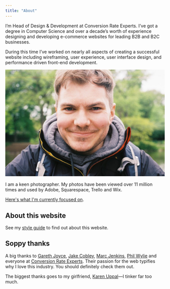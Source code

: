 ```yaml
---
title: "About"
---
```


I’m Head of Design & Development at Conversion Rate Experts. I’ve got a degree in Computer Science and over a decade’s worth of experience designing and developing e-commerce websites for leading B2B and B2C businesses.

During this time I’ve worked on nearly all aspects of creating a successful website including wireframing, user experience, user interface design, and performance driven front-end development.

![A photo of Dave](/assets/images/archive/2016/08/IMG_0172-1024x686.jpg)

I am a keen photographer. My photos have been viewed over 11 million times and used by Adobe, Squarespace, Trello and Wix.

[Here's what I'm currently focused on](https://daveredfern.com/now/).

## About this website

See my [style guide](/style-guide/) to find out about this website.

## Soppy thanks

A big thanks to [Gareth Joyce](http://garethjoyce.co.uk), [Jake Cobley](https://jakecobley.com), [Marc Jenkins](https://marcjenkins.co.uk/), [Phil Wylie](https://www.philwylie.co.uk/) and everyone at [Conversion Rate Experts](https://conversion-rate-experts.com). Their passion for the web typifies why I love this industry. You should definitely check them out.

The biggest thanks goes to my girlfriend, [Karen Uppal](https://karenuppal.co.uk/)—I tinker far too much.
